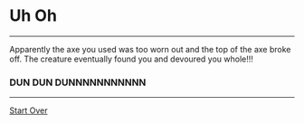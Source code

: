 # Uh Oh

---

Apparently the axe you used was too worn out and the top of the axe broke off. The creature eventually found you and devoured you whole!!!

### DUN DUN DUNNNNNNNNNNN
---
[Start Over](../Home.md)